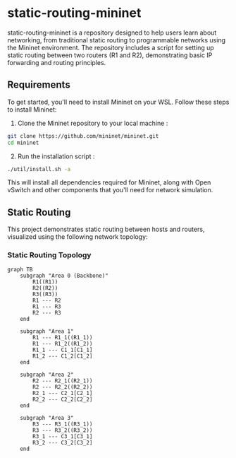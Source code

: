 # static-routing-mininet

static-routing-mininet is a repository designed to help users learn about networking, from traditional static routing to programmable networks using the Mininet environment. The repository includes a script for setting up static routing between two routers (R1 and R2), demonstrating basic IP forwarding and routing principles.

## Requirements
To get started, you'll need to install Mininet on your WSL. Follow these steps to install Mininet:

1.  Clone the Mininet repository to your local machine :
```bash
git clone https://github.com/mininet/mininet.git
cd mininet
```

2. Run the installation script :
```bash
./util/install.sh -a
```

This will install all dependencies required for Mininet, along with Open vSwitch and other components that you'll need for network simulation.

## Static Routing
This project demonstrates static routing between hosts and routers, visualized using the following network topology:

### Static Routing Topology

```mermaid
graph TB
    subgraph "Area 0 (Backbone)"
        R1((R1))
        R2((R2))
        R3((R3))
        R1 --- R2
        R1 --- R3
        R2 --- R3
    end
    
    subgraph "Area 1"
        R1 --- R1_1((R1_1))
        R1 --- R1_2((R1_2))
        R1_1 --- C1_1[C1_1]
        R1_2 --- C1_2[C1_2]
    end
    
    subgraph "Area 2"
        R2 --- R2_1((R2_1))
        R2 --- R2_2((R2_2))
        R2_1 --- C2_1[C2_1]
        R2_2 --- C2_2[C2_2]
    end
    
    subgraph "Area 3"
        R3 --- R3_1((R3_1))
        R3 --- R3_2((R3_2))
        R3_1 --- C3_1[C3_1]
        R3_2 --- C3_2[C3_2]
    end
```
